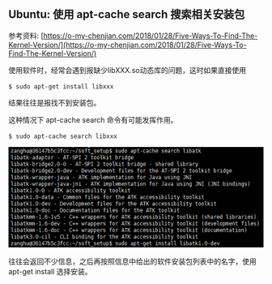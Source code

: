 ## Ubuntu: 使用 apt-cache search 搜索相关安装包

参考资料: [https://o-my-chenjian.com/2018/01/28/Five-Ways-To-Find-The-Kernel-Version/](https://o-my-chenjian.com/2018/01/28/Five-Ways-To-Find-The-Kernel-Version/)

使用软件时，经常会遇到报缺少libXXX.so动态库的问题，这时如果直接使用

```shell
$ sudo apt-get install libxxx
```

结果往往是报找不到安装包。

这种情况下 apt-cache search 命令有可能发挥作用。

```shell
$ sudo apt-cache search libxxx
```

![](/assets/linux016_001.PNG)

往往会返回不少信息，之后再按照信息中给出的软件安装包列表中的名字，使用 apt-get install 选择安装。
